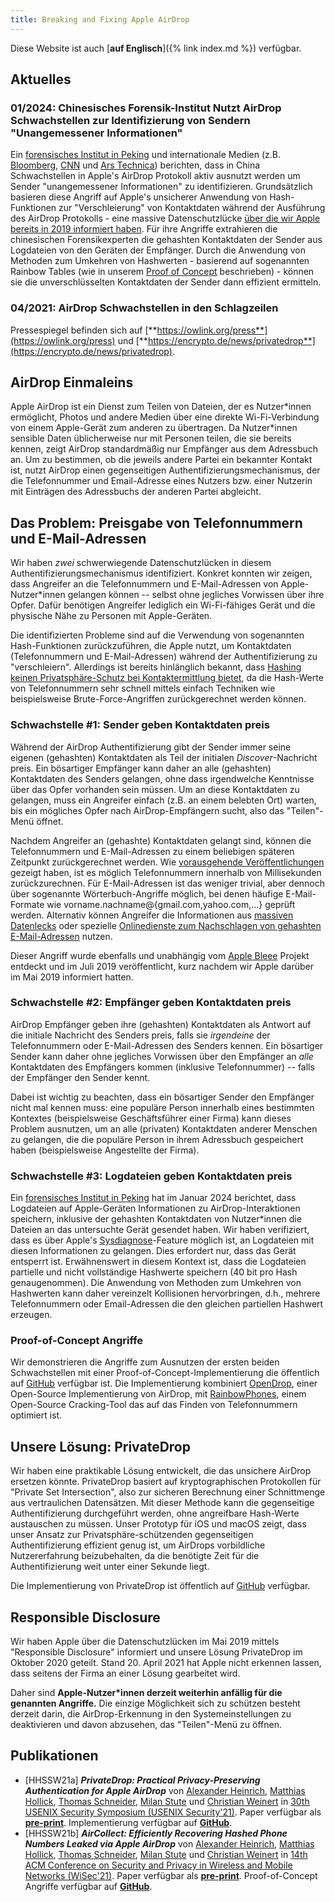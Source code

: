 ```yaml
---
title: Breaking and Fixing Apple AirDrop
---
```


Diese Website ist auch [**auf Englisch**]({% link index.md %}) verfügbar.

## Aktuelles

### 01/2024: Chinesisches Forensik-Institut Nutzt AirDrop Schwachstellen zur Identifizierung von Sendern "Unangemessener Informationen"

Ein [forensisches Institut in Peking](https://sfj.beijing.gov.cn/sfj/sfdt/ywdt82/flfw93/436331732/index.html) und internationale Medien (z.B. [Bloomberg](https://www.bloomberg.com/news/articles/2024-01-09/china-says-cracked-apple-s-airdrop-to-identify-message-sources), [CNN](https://edition.cnn.com/2024/01/12/tech/china-apple-airdrop-user-encryption-vulnerability-hnk-intl/index.html) und [Ars Technica](https://arstechnica.com/security/2024/01/hackers-can-id-unique-apple-airdrop-users-chinese-authorities-claim-to-do-just-that/)) berichten, dass in China Schwachstellen in Apple's AirDrop Protokoll aktiv ausnutzt werden um Sender "unangemessener Informationen" zu identifizieren. Grundsätzlich basieren diese Angriff auf Apple's unsicherer Anwendung von Hash-Funktionen zur "Verschleierung" von Kontaktdaten während der Ausführung des AirDrop Protokolls - eine massive Datenschutzlücke [über die wir Apple bereits in 2019 informiert haben](#responsible-disclosure). Für ihre Angriffe extrahieren die chinesischen Forensikexperten die gehashten Kontaktdaten der Sender aus Logdateien von den Geräten der Empfänger. Durch die Anwendung von Methoden zum Umkehren von Hashwerten - basierend auf sogenannten Rainbow Tables (wie in unserem [Proof of Concept](#proof-of-concept-angriffe) beschrieben) - können sie die unverschlüsselten Kontaktdaten der Sender dann effizient ermitteln.

### 04/2021: AirDrop Schwachstellen in den Schlagzeilen

Pressespiegel befinden sich auf [**https://owlink.org/press**](https://owlink.org/press) und [**https://encrypto.de/news/privatedrop**](https://encrypto.de/news/privatedrop).

## AirDrop Einmaleins

Apple AirDrop ist ein Dienst zum Teilen von Dateien, der es Nutzer\*innen ermöglicht, Photos und andere Medien über eine direkte Wi-Fi-Verbindung von einem Apple-Gerät zum anderen zu übertragen. Da Nutzer\*innen sensible Daten üblicherweise nur mit Personen teilen, die sie bereits kennen, zeigt AirDrop standardmäßig nur Empfänger aus dem Adressbuch an. Um zu bestimmen, ob die jeweils andere Partei ein bekannter Kontakt ist, nutzt AirDrop einen gegenseitigen Authentifizierungsmechanismus, der die Telefonnummer und Email-Adresse eines Nutzers bzw. einer Nutzerin mit Einträgen des Adressbuchs der anderen Partei abgleicht.

## Das Problem: Preisgabe von Telefonnummern und E-Mail-Adressen

Wir haben _zwei_ schwerwiegende Datenschutzlücken in diesem Authentifizierungsmechanismus identifiziert. Konkret konnten wir zeigen, dass Angreifer an die Telefonnummern und E-Mail-Adressen von Apple-Nutzer\*innen gelangen können -- selbst ohne jegliches Vorwissen über ihre Opfer. Dafür benötigen Angreifer lediglich ein Wi-Fi-fähiges Gerät und die physische Nähe zu Personen mit Apple-Geräten.

Die identifizierten Probleme sind auf die Verwendung von sogenannten Hash-Funktionen zurückzuführen, die Apple nutzt, um Kontaktdaten (Telefonnummern und E-Mail-Adressen) während der Authentifizierung zu "verschleiern". Allerdings ist bereits hinlänglich bekannt, dass [Hashing keinen Privatsphäre-Schutz bei Kontaktermittlung bietet](https://contact-discovery.github.io/de), da die Hash-Werte von Telefonnummern sehr schnell mittels einfach Techniken wie beispielsweise Brute-Force-Angriffen zurückgerechnet werden können.

### Schwachstelle #1: Sender geben Kontaktdaten preis

Während der AirDrop Authentifizierung gibt der Sender immer seine eigenen (gehashten) Kontaktdaten als Teil der initialen _Discover_-Nachricht preis. Ein bösartiger Empfänger kann daher an alle (gehashten) Kontaktdaten des Senders gelangen, ohne dass irgendwelche Kenntnisse über das Opfer vorhanden sein müssen. Um an diese Kontaktdaten zu gelangen, muss ein Angreifer einfach (z.B. an einem belebten Ort) warten, bis ein mögliches Opfer nach AirDrop-Empfängern sucht, also das "Teilen"-Menü öffnet.

Nachdem Angreifer an (gehashte) Kontaktdaten gelangt sind, können die Telefonnummern und E-Mail-Adressen zu einem beliebigen späteren Zeitpunkt zurückgerechnet werden. Wie [vorausgehende Veröffentlichungen](https://encrypto.de/papers/HWSDS21.pdf) gezeigt haben, ist es möglich Telefonnummern innerhalb von Millisekunden zurückzurechnen. Für E-Mail-Adressen ist das weniger trivial, aber dennoch über sogenannte Wörterbuch-Angriffe möglich, bei denen häufige E-Mail-Formate wie vorname.nachname@{gmail.com,yahoo.com,...} geprüft werden. Alternativ können Angreifer die Informationen aus [massiven Datenlecks](https://www.businessinsider.com/stolen-data-of-533-million-facebook-users-leaked-online-2021-4) oder spezielle [Onlinedienste zum Nachschlagen von gehashten E-Mail-Adressen](https://web.archive.org/web/20191211152224/https://datafinder.com/products/email-recovery) nutzen.

Dieser Angriff wurde ebenfalls und unabhängig vom [Apple Bleee](https://hexway.io/research/apple-bleee/) Projekt entdeckt und im Juli 2019 veröffentlicht, kurz nachdem wir Apple darüber im Mai 2019 informiert hatten.

### Schwachstelle #2: Empfänger geben Kontaktdaten preis

AirDrop Empfänger geben ihre (gehashten) Kontaktdaten als Antwort auf die initiale Nachricht des Senders preis, falls sie _irgendeine_ der Telefonnummern oder E-Mail-Adressen des Senders kennen. Ein bösartiger Sender kann daher ohne jegliches Vorwissen über den Empfänger an _alle_ Kontaktdaten des Empfängers kommen (inklusive Telefonnummer) -- falls der Empfänger den Sender kennt.

Dabei ist wichtig zu beachten, dass ein bösartiger Sender den Empfänger nicht mal kennen muss: eine populäre Person innerhalb eines bestimmten Kontextes (beispielsweise Geschäftsführer einer Firma) kann dieses Problem ausnutzen, um an alle (privaten) Kontaktdaten anderer Menschen zu gelangen, die die populäre Person in ihrem Adressbuch gespeichert haben (beispielsweise Angestellte der Firma).

### Schwachstelle #3: Logdateien geben Kontaktdaten preis

Ein [forensisches Institut in Peking](https://sfj.beijing.gov.cn/sfj/sfdt/ywdt82/flfw93/436331732/index.html) hat im Januar 2024 berichtet, dass Logdateien auf Apple-Geräten Informationen zu AirDrop-Interaktionen speichern, inklusive der gehashten Kontaktdaten von Nutzer\*innen die Dateien an das untersuchte Gerät gesendet haben. Wir haben verifiziert, dass es über Apple's [Sysdiagnose](https://it-training.apple.com/tutorials/support/sup075)-Feature möglich ist, an Logdateien mit diesen Informationen zu gelangen. Dies erfordert nur, dass das Gerät entsperrt ist. Erwähnenswert in diesem Kontext ist, dass die Logdateien partielle und nicht vollständige Hashwerte speichern (40 bit pro Hash genaugenommen). Die Anwendung von Methoden zum Umkehren von Hashwerten kann daher vereinzelt Kollisionen hervorbringen, d.h., mehrere Telefonnummern oder Email-Adressen die den gleichen partiellen Hashwert erzeugen.

### Proof-of-Concept Angriffe

Wir demonstrieren die Angriffe zum Ausnutzen der ersten beiden Schwachstellen mit einer Proof-of-Concept-Implementierung die öffentlich auf [GitHub](https://github.com/seemoo-lab/opendrop/blob/poc-phonenumber-leak/README.PoC.md) verfügbar ist. Die Implementierung kombiniert [OpenDrop](https://github.com/seemoo-lab/opendrop), einer Open-Source Implementierung von AirDrop, mit [RainbowPhones](https://github.com/contact-discovery/rt_phone_numbers), einem Open-Source Cracking-Tool das auf das Finden von Telefonnummern optimiert ist.

## Unsere Lösung: PrivateDrop

Wir haben eine praktikable Lösung entwickelt, die das unsichere AirDrop ersetzen könnte. PrivateDrop basiert auf kryptographischen Protokollen für "Private Set Intersection", also zur sicheren Berechnung einer Schnittmenge aus vertraulichen Datensätzen. Mit dieser Methode kann die gegenseitige Authentifizierung durchgeführt werden, ohne angreifbare Hash-Werte austauschen zu müssen. Unser Prototyp für iOS und macOS zeigt, dass unser Ansatz zur Privatsphäre-schützenden gegenseitigen Authentifizierung effizient genug ist, um AirDrops vorbildliche Nutzererfahrung beizubehalten, da die benötigte Zeit für die Authentifizierung weit unter einer Sekunde liegt.

Die Implementierung von PrivateDrop ist öffentlich auf [GitHub](https://github.com/seemoo-lab/privatedrop) verfügbar.

## Responsible Disclosure

Wir haben Apple über die Datenschutzlücken im Mai 2019 mittels "Responsible Disclosure" informiert und unsere Lösung PrivateDrop im Oktober 2020 geteilt. Stand 20. April 2021 hat Apple nicht erkennen lassen, dass seitens der Firma an einer Lösung gearbeitet wird.

Daher sind **Apple-Nutzer\*innen derzeit weiterhin anfällig für die genannten Angriffe.** Die einzige Möglichkeit sich zu schützen besteht derzeit darin, die AirDrop-Erkennung in den Systemeinstellungen zu deaktivieren und davon abzusehen, das "Teilen"-Menü zu öffnen.

## Publikationen

- [HHSSW21a] **_PrivateDrop: Practical Privacy-Preserving Authentication for Apple AirDrop_** von [Alexander Heinrich](https://www.seemoo.tu-darmstadt.de/team/aheinrich/), [Matthias Hollick](https://www.seemoo.tu-darmstadt.de/team/mhollick/), [Thomas Schneider](https://encrypto.de/schneider), [Milan Stute](https://www.seemoo.tu-darmstadt.de/team/mschmittner/) und [Christian Weinert](https://encrypto.de/weinert) in [30th USENIX Security Symposium (USENIX Security'21)](https://www.usenix.org/conference/usenixsecurity21). Paper verfügbar als **[pre-print](https://www.usenix.org/system/files/sec21-heinrich.pdf)**. Implementierung verfügbar auf **[GitHub](https://github.com/seemoo-lab/privatedrop)**.
- [HHSSW21b] **_AirCollect: Efficiently Recovering Hashed Phone Numbers Leaked via Apple AirDrop_** von [Alexander Heinrich](https://www.seemoo.tu-darmstadt.de/team/aheinrich/), [Matthias Hollick](https://www.seemoo.tu-darmstadt.de/team/mhollick/), [Thomas Schneider](https://encrypto.de/schneider), [Milan Stute](https://www.seemoo.tu-darmstadt.de/team/mschmittner/) und [Christian Weinert](https://encrypto.de/weinert) in [14th ACM Conference on Security and Privacy in Wireless and Mobile Networks (WiSec'21)](https://sites.nyuad.nyu.edu/wisec21/call-for-posters-and-demos/). Paper verfügbar als **[pre-print](https://eprint.iacr.org/2021/893)**. Proof-of-Concept Angriffe verfügbar auf **[GitHub](https://github.com/seemoo-lab/opendrop/blob/poc-phonenumber-leak/README.PoC.md)**.
